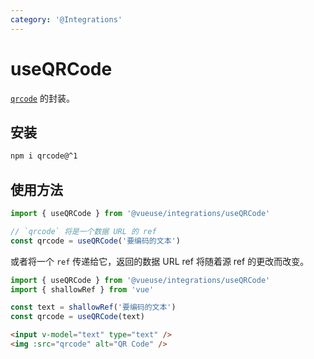```yaml
---
category: '@Integrations'
---
```


# useQRCode

[`qrcode`](https://github.com/soldair/node-qrcode) 的封装。

## 安装

```bash
npm i qrcode@^1
```

## 使用方法

```ts
import { useQRCode } from '@vueuse/integrations/useQRCode'

// `qrcode` 将是一个数据 URL 的 ref
const qrcode = useQRCode('要编码的文本')
```

或者将一个 `ref` 传递给它，返回的数据 URL ref 将随着源 ref 的更改而改变。

```ts
import { useQRCode } from '@vueuse/integrations/useQRCode'
import { shallowRef } from 'vue'

const text = shallowRef('要编码的文本')
const qrcode = useQRCode(text)
```

```html
<input v-model="text" type="text" />
<img :src="qrcode" alt="QR Code" />
```
